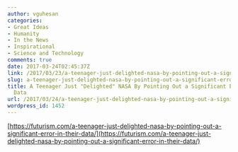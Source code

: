 ```yaml
---
author: vguhesan
categories:
- Great Ideas
- Humanity
- In the News
- Inspirational
- Science and Technology
comments: true
date: 2017-03-24T02:45:37Z
link: /2017/03/23/a-teenager-just-delighted-nasa-by-pointing-out-a-significant-error-in-their-data/
slug: a-teenager-just-delighted-nasa-by-pointing-out-a-significant-error-in-their-data
title: A Teenager Just "Delighted" NASA By Pointing Out a Significant Error in Their
  Data
url: /2017/03/24/a-teenager-just-delighted-nasa-by-pointing-out-a-significant-error-in-their-data/
wordpress_id: 1452
---
```


[https://futurism.com/a-teenager-just-delighted-nasa-by-pointing-out-a-significant-error-in-their-data/](https://futurism.com/a-teenager-just-delighted-nasa-by-pointing-out-a-significant-error-in-their-data/)
